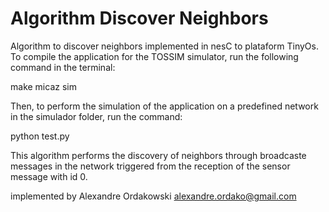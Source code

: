 # Algorithm Discover Neighbors
Algorithm to discover neighbors implemented in nesC to plataform TinyOs.
To compile the application for the TOSSIM simulator, run the following command in the terminal:

make micaz sim

Then, to perform the simulation of the application on a predefined network in the simulador folder, run the command:

python test.py

This algorithm performs the discovery of neighbors through broadcaste messages in the network triggered from the reception of the sensor message with id 0.

implemented by Alexandre Ordakowski
alexandre.ordako@gmail.com
